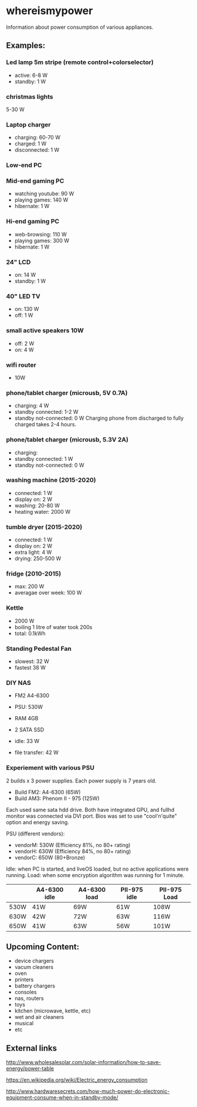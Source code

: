 # whereismypower
Information about power consumption of various appliances.




## Examples:

### Led lamp 5m stripe (remote control+colorselector)
* active: 6-8 W
* standby: 1 W

### christmas lights

5-30 W

### Laptop charger
* charging: 60-70 W
* charged: 1 W
* disconnected: 1 W

### Low-end PC


### Mid-end gaming PC
* watching youtube: 90 W
* playing games: 140 W
* hibernate: 1 W


### Hi-end gaming PC
* web-browsing: 110 W
* playing games: 300 W
* hibernate: 1 W


### 24" LCD
* on: 14 W
* standby: 1 W

### 40" LED TV
* on: 130 W
* off: 1 W

### small active speakers 10W
* off: 2 W
* on: 4 W
 
### wifi router
* 10W
 
### phone/tablet charger (microusb, 5V 0.7A)
* charging: 4 W
* standby connected: 1-2 W
* standby not-connected: 0 W
Charging phone from discharged to fully charged takes 2-4 hours.

### phone/tablet charger (microusb, 5.3V 2A)
* charging: 
* standby connected: 1 W
* standby not-connected: 0 W

### washing machine (2015-2020)

* connected: 1 W
* display on: 2 W
* washing: 20-80 W
* heating water: 2000 W

### tumble dryer (2015-2020)

* connected: 1 W
* display on: 2 W
* extra light: 4 W
* drying: 250-500 W

### fridge (2010-2015)

* max: 200 W
* averagae over week: 100 W

### Kettle 
* 2000 W
* boiling 1 litre of water took 200s
* total: 0.1kWh

### Standing Pedestal Fan

* slowest: 32 W
* fastest 38 W

### DIY NAS

* FM2 A4-6300
* PSU: 530W
* RAM 4GB
* 2 SATA SSD

* idle: 33 W
* file transfer: 42 W

### Experiement with various PSU

2 builds x 3 power supplies. Each power supply is 7 years old. 

* Build FM2: A4-6300 (65W)
* Build AM3: Phenom  II - 975 (125W)

Each used same sata hdd drive. Both have integrated GPU, and fullhd monitor was connected via DVI port. Bios was set to use "cool'n'quite" option and energy saving.

PSU (different vendors):
* vendorM: 530W (Efficiency 81%, no 80+ rating)
* vendorH: 630W (Efficiency 84%, no 80+ rating)
* vendorC: 650W (80+Bronze)

Idle: when PC is started, and liveOS loaded, but no active applications were running.
Load: when some encryption algorithm was running for 1 minute.

|   | A4-6300 idle  | A4-6300 load  | PII-975 idle  |  PII-975 Load |
|---|---|---|---|---|
| 530W  | 41W  | 69W  | 61W  | 108W  |
| 630W  | 42W  | 72W  | 63W  | 116W  |
| 650W  | 41W  | 63W  | 56W  | 101W  |


## Upcoming Content:

* device chargers
* vacum cleaners
* oven
* printers
* battery chargers
* consoles
* nas, routers
* toys
* kitchen (microwave, kettle, etc)
* wet and air cleaners
* musical
* etc

## External links

http://www.wholesalesolar.com/solar-information/how-to-save-energy/power-table

https://en.wikipedia.org/wiki/Electric_energy_consumption

http://www.hardwaresecrets.com/how-much-power-do-electronic-equipment-consume-when-in-standby-mode/
